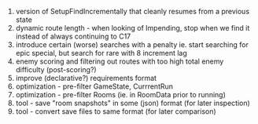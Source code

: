 1. version of SetupFindIncrementally that cleanly resumes from a previous state
2. dynamic route length - when looking of Impending, stop when we find it instead of always continuing to C17
3. introduce certain (worse) searches with a penalty ie. start searching for epic special, but search for rare with 8 increment lag
4. enemy scoring and filtering out routes with too high total enemy difficulty (post-scoring?)
5. improve (declarative?) requirements format
6. optimization - pre-filter GameState, CurrrentRun
7. optimization - pre-filter Rooms (ie. in RoomData prior to running)
8. tool - save "room snapshots" in some (json) format (for later inspection)
9. tool - convert save files to same format (for later comparison)